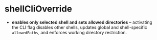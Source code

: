 # shellCliOverride

- **enables only selected shell and sets allowed directories** – activating the CLI flag disables other shells, updates global and shell-specific `allowedPaths`, and enforces working directory restriction.
